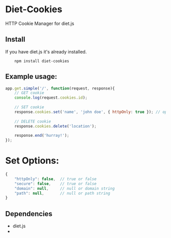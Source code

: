 # Diet-Cookies 
HTTP Cookie Manager for diet.js

## Install 
If you have diet.js it's already installed.
```
	npm install diet-cookies
```

## Example usage:
```javascript
app.get.simple('/', function(request, response){
	// GET cookie
	console.log(request.cookies.id);
	
	// SET cookie
	response.cookies.set('name', 'john doe', { httpOnly: true }); // options are optional
	
	// DELETE cookie
	response.cookies.delete('location');
	
	response.end('hurray!');
});
```

# Set Options:
```javascript
{
	"httpOnly": false, 	// true or false
	"secure": false, 	// true or false
	"domain": null, 	// null or domain string
	"path": null,  		// null or path string
}
```

## Dependencies
- diet.js
- 